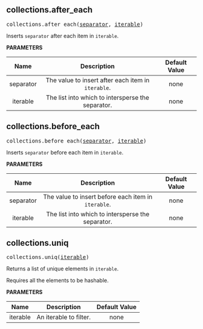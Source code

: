 <!-- Generated with Stardoc: http://skydoc.bazel.build -->

<a name="#collections.after_each"></a>

## collections.after_each

<pre>
collections.after_each(<a href="#collections.after_each-separator">separator</a>, <a href="#collections.after_each-iterable">iterable</a>)
</pre>

Inserts `separator` after each item in `iterable`.

**PARAMETERS**


| Name  | Description | Default Value |
| :-------------: | :-------------: | :-------------: |
| separator |  The value to insert after each item in <code>iterable</code>.   |  none |
| iterable |  The list into which to intersperse the separator.   |  none |


<a name="#collections.before_each"></a>

## collections.before_each

<pre>
collections.before_each(<a href="#collections.before_each-separator">separator</a>, <a href="#collections.before_each-iterable">iterable</a>)
</pre>

Inserts `separator` before each item in `iterable`.

**PARAMETERS**


| Name  | Description | Default Value |
| :-------------: | :-------------: | :-------------: |
| separator |  The value to insert before each item in <code>iterable</code>.   |  none |
| iterable |  The list into which to intersperse the separator.   |  none |


<a name="#collections.uniq"></a>

## collections.uniq

<pre>
collections.uniq(<a href="#collections.uniq-iterable">iterable</a>)
</pre>

Returns a list of unique elements in `iterable`.

Requires all the elements to be hashable.


**PARAMETERS**


| Name  | Description | Default Value |
| :-------------: | :-------------: | :-------------: |
| iterable |  An iterable to filter.   |  none |


